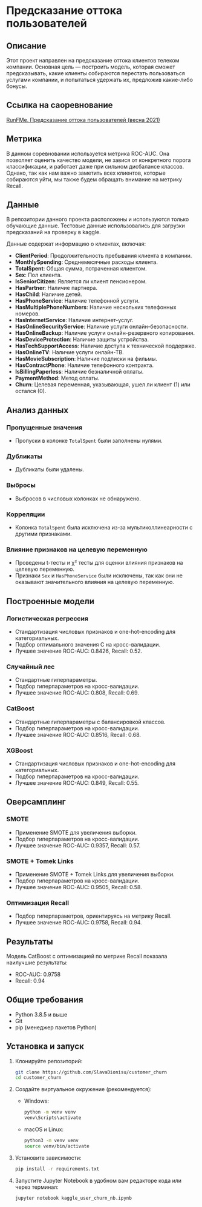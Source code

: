 # Предсказание оттока пользователей

## Описание

Этот проект направлен на предсказание оттока клиентов телеком компании. Основная цель — построить модель, которая сможет предсказывать, какие клиенты собираются перестать пользоваться услугами компании, и попытаться удержать их, предложив какие-либо бонусы.

## Ссылка на саоревнование

[RunFMe. Предсказание оттока пользователей (весна 2021)](https://kaggle.com/competitions/advanced-dls-spring-2021)

## Метрика

В данном соревновании используется метрика ROC-AUC. Она позволяет оценить качество модели, не завися от конкретного порога классификации, и работает даже при сильном дисбалансе классов. Однако, так как нам важно заметить всех клиентов, которые собираются уйти, мы также будем обращать внимание на метрику Recall.

## Данные

В репозитории данного проекта расположены и используются только обучающие данные. Тестовые данные использовались для загрузки предсказаний на проверку в kaggle.

Данные содержат информацию о клиентах, включая:
- **ClientPeriod**: Продолжительность пребывания клиента в компании.
- **MonthlySpending**: Среднемесячные расходы клиента.
- **TotalSpent**: Общая сумма, потраченная клиентом.
- **Sex**: Пол клиента.
- **IsSeniorCitizen**: Является ли клиент пенсионером.
- **HasPartner**: Наличие партнера.
- **HasChild**: Наличие детей.
- **HasPhoneService**: Наличие телефонной услуги.
- **HasMultiplePhoneNumbers**: Наличие нескольких телефонных номеров.
- **HasInternetService**: Наличие интернет-услуг.
- **HasOnlineSecurityService**: Наличие услуги онлайн-безопасности.
- **HasOnlineBackup**: Наличие услуги онлайн-резервного копирования.
- **HasDeviceProtection**: Наличие защиты устройства.
- **HasTechSupportAccess**: Наличие доступа к технической поддержке.
- **HasOnlineTV**: Наличие услуги онлайн-ТВ.
- **HasMovieSubscription**: Наличие подписки на фильмы.
- **HasContractPhone**: Наличие телефонного контракта.
- **IsBillingPaperless**: Наличие безналичной оплаты.
- **PaymentMethod**: Метод оплаты.
- **Churn**: Целевая переменная, указывающая, ушел ли клиент (1) или остался (0).

## Анализ данных

### Пропущенные значения
- Пропуски в колонке `TotalSpent` были заполнены нулями.

### Дубликаты
- Дубликаты были удалены.

### Выбросы
- Выбросов в числовых колонках не обнаружено.

### Корреляции
- Колонка `TotalSpent` была исключена из-за мультиколлинеарности с другими признаками.

### Влияние признаков на целевую переменную
- Проведены t-тесты и χ² тесты для оценки влияния признаков на целевую переменную.
- Признаки `Sex` и `HasPhoneService` были исключены, так как они не оказывают значительного влияния на целевую переменную.

## Построенные модели

### Логистическая регрессия
- Стандартизация числовых признаков и one-hot-encoding для категориальных.
- Подбор оптимального значения C на кросс-валидации.
- Лучшее значение ROC-AUC: 0.8426, Recall: 0.52.

### Случайный лес
- Стандартные гиперпараметры.
- Подбор гиперпараметров на кросс-валидации.
- Лучшее значение ROC-AUC: 0.808, Recall: 0.69.

### CatBoost
- Стандартные гиперпараметры с балансировкой классов.
- Подбор гиперпараметров на кросс-валидации.
- Лучшее значение ROC-AUC: 0.8516, Recall: 0.68.

### XGBoost
- Стандартизация числовых признаков и one-hot-encoding для категориальных.
- Подбор гиперпараметров на кросс-валидации.
- Лучшее значение ROC-AUC: 0.849, Recall: 0.55.

## Оверсамплинг

### SMOTE
- Применение SMOTE для увеличения выборки.
- Подбор гиперпараметров на кросс-валидации.
- Лучшее значение ROC-AUC: 0.9357, Recall: 0.57.

### SMOTE + Tomek Links
- Применение SMOTE + Tomek Links для увеличения выборки.
- Подбор гиперпараметров на кросс-валидации.
- Лучшее значение ROC-AUC: 0.9505, Recall: 0.58.

### Оптимизация Recall
- Подбор гиперпараметров, ориентируясь на метрику Recall.
- Лучшее значение ROC-AUC: 0.9758, Recall: 0.94.

## Результаты

Модель CatBoost с оптимизацией по метрике Recall показала наилучшие результаты:
- ROC-AUC: 0.9758
- Recall: 0.94

## Общие требования
- Python 3.8.5 и выше
- Git
- pip (менеджер пакетов Python)

## Установка и запуск

1. Клонируйте репозиторий:
    ```bash
    git clone https://github.com/SlavaDionisu/customer_churn
    cd customer_churn
    ```

2. Создайте виртуальное окружение (рекомендуется):
    - Windows:
        ```bash
        python -m venv venv
        venv\Scripts\activate
        ```
    - macOS и Linux:
        ```bash
        python3 -m venv venv
        source venv/bin/activate
        ```

3. Установите зависимости:
    ```bash
    pip install -r requirements.txt
    ```

4. Запустите Jupyter Notebook в удобном вам редакторе кода или через терминал:
    ```bash
    jupyter notebook kaggle_user_churn_nb.ipynb
    ```